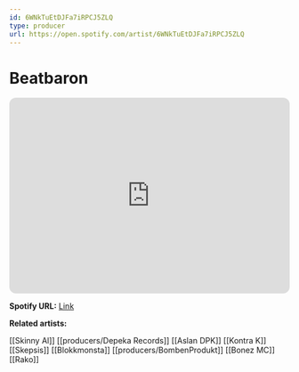 ```yaml
---
id: 6WNkTuEtDJFa7iRPCJ5ZLQ
type: producer
url: https://open.spotify.com/artist/6WNkTuEtDJFa7iRPCJ5ZLQ
---
```

# Beatbaron

<iframe style="border-radius:12px" src="https://open.spotify.com/embed/artist/6WNkTuEtDJFa7iRPCJ5ZLQ" width="100%" height="352" frameBorder="0" allowfullscreen="" allow="autoplay; clipboard-write; encrypted-media; fullscreen; picture-in-picture" loading="lazy"></iframe>

**Spotify URL:** [Link](https://open.spotify.com/artist/6WNkTuEtDJFa7iRPCJ5ZLQ)

**Related artists:**

[[Skinny Al]]
[[producers/Depeka Records]]
[[Aslan DPK]]
[[Kontra K]]
[[Skepsis]]
[[Blokkmonsta]]
[[producers/BombenProdukt]]
[[Bonez MC]]
[[Rako]]
